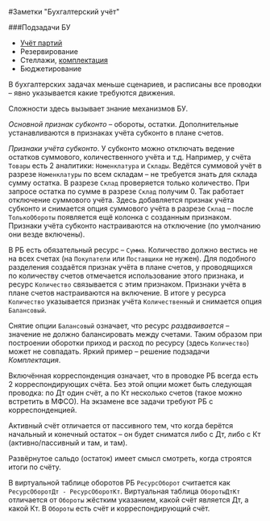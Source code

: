#Заметки "Бухгалтерский учёт"

###Подзадачи БУ

- [Учёт партий](https://github.com/SpaceHead1C/Spec/blob/master/doc/2.17.md)
- Резервирование
- Стеллажи, [комплектация](https://github.com/SpaceHead1C/Spec/blob/master/doc/2.27.md)
- Бюджетирование

В бухгалтерских задачах меньше сценариев, и расписаны все проводки – явно указывается какие требуются движения.

Сложности здесь вызывает знание механизмов БУ.

*Основной признак субконто* – обороты, остатки. Дополнительные устанавливаются в признаках учёта субконто в плане счетов.

*Признаки учёта субконто*. У субконто можно отключать ведение остатков суммового, количественного учёта и т.д.
Например, у счёта `Товары` есть 2 аналитики: `Номенклатура` и `Склады`. Ведётся суммовой учёт в разрезе `Номенклатуры` по всем складам – не требуется знать для склада сумму остатка. В разрезе `Склад` проверяется только количество. При запросе остатка по сумме в разрезе `Склад` получим 0. Так работает отключение суммового учёта. Здесь добавляется признак учёта субконто и снимается опция суммового учёта в разрезе `Склад` – после `ТолькоОбороты` появляется ещё колонка с созданным признаком.
Признаки учёта субконто настраиваются на отключение (по умолчанию они везде включены).

В РБ есть обязательный ресурс – `Сумма`. Количество должно вестись не на всех счетах (на `Покупатели` или `Поставщики` не нужен). Для подобного разделения создаётся признак учёта в плане счетов, у проводящихся по количеству счетов отмечается использование этого признака, и ресурс `Количество` связывается с этим признаком.
Признаки учёта в плане счетов настраиваются на включение.
В итоге у ресурса `Количество` указывается признак учёта `Количественный` и снимается опция `Балансовый`.

Снятие опции `Балансовый` означает, что ресурс *раздваивается* – значение не должно балансировать между счетами. Таким образом при построении оборотки приход и расход по ресурсу (здесь `Количество`) может не совпадать. Яркий пример – решение подзадачи *Комплектация*.

Включённая корреспонденция означает, что в проводке РБ всегда есть 2 корреспондирующих счёта. Без этой опции может быть следующая проводка: по Дт один счёт, а по Кт несколько счетов (такое можно встретить в МФСО). На экзамене все задачи требуют РБ с корреспонденцией.

Активный счёт отличается от пассивного тем, что когда берётся начальный и конечный остаток – он будет сниматся либо с Дт, либо с Кт (активно/пассивный и там, и там).

Развёрнутое сальдо (остаток) имеет смысл смотреть, когда строятся итоги по счёту.

В виртуальной таблице оборотов РБ `РесурсОборот` считается как `РесурсОборотДт - РесурсОборотКт`.
Виртуальная таблица `ОборотыДтКт` отличается от `Обороты` жёстким указанием, какой счёт является Дт, а какой Кт. В `Обороты` есть счёт и корреспондирующий счёт.
